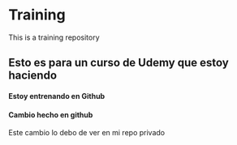 # Training
This is a training repository

## Esto es para un curso de Udemy que estoy haciendo
#### Estoy entrenando en Github

#### Cambio hecho en github
Este cambio lo debo de ver en mi repo privado
